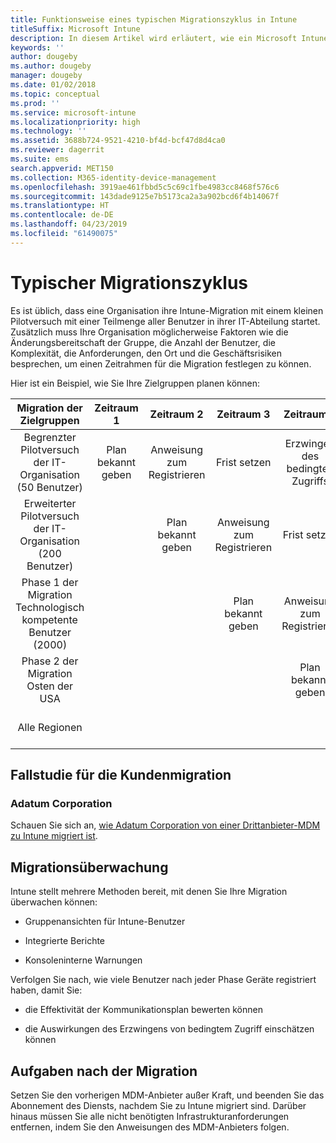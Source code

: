 ```yaml
---
title: Funktionsweise eines typischen Migrationszyklus in Intune
titleSuffix: Microsoft Intune
description: In diesem Artikel wird erläutert, wie ein Microsoft Intune-Migrationszyklus funktioniert. Zudem enthält er Beispiele für den Umgang mit den Migrationszyklen.
keywords: ''
author: dougeby
ms.author: dougeby
manager: dougeby
ms.date: 01/02/2018
ms.topic: conceptual
ms.prod: ''
ms.service: microsoft-intune
ms.localizationpriority: high
ms.technology: ''
ms.assetid: 3688b724-9521-4210-bf4d-bcf47d8d4ca0
ms.reviewer: dagerrit
ms.suite: ems
search.appverid: MET150
ms.collection: M365-identity-device-management
ms.openlocfilehash: 3919ae461fbbd5c5c69c1fbe4983cc8468f576c6
ms.sourcegitcommit: 143dade9125e7b5173ca2a3a902bcd6f4b14067f
ms.translationtype: HT
ms.contentlocale: de-DE
ms.lasthandoff: 04/23/2019
ms.locfileid: "61490075"
---
```

# <a name="typical-migration-cycle"></a>Typischer Migrationszyklus

Es ist üblich, dass eine Organisation ihre Intune-Migration mit einem kleinen Pilotversuch mit einer Teilmenge aller Benutzer in ihrer IT-Abteilung startet. Zusätzlich muss Ihre Organisation möglicherweise Faktoren wie die Änderungsbereitschaft der Gruppe, die Anzahl der Benutzer, die Komplexität, die Anforderungen, den Ort und die Geschäftsrisiken besprechen, um einen Zeitrahmen für die Migration festlegen zu können.

Hier ist ein Beispiel, wie Sie Ihre Zielgruppen planen können:

  | **Migration der Zielgruppen** | **Zeitraum 1** | **Zeitraum 2** | **Zeitraum 3** | **Zeitraum 4** | **...**
|:---:|:---:|:---:|:---:|:---:|:---:|
| Begrenzter Pilotversuch der IT-Organisation (50 Benutzer) | Plan bekannt geben | Anweisung zum Registrieren | Frist setzen | Erzwingen des bedingten Zugriffs |  |                                                        
| Erweiterter Pilotversuch der IT-Organisation (200 Benutzer) |  | Plan bekannt geben | Anweisung zum Registrieren | Frist setzen | Erzwingen des bedingten Zugriffs |
| Phase 1 der Migration Technologisch kompetente Benutzer (2000) |  |  | Plan bekannt geben | Anweisung zum Registrieren | Frist setzen |
| Phase 2 der Migration Osten der USA |  |  |  | Plan bekannt geben | Anweisung zum Registrieren |
| Alle Regionen |  |  |  |  | Plan bekannt geben |

## <a name="customer-migration-case-study"></a>Fallstudie für die Kundenmigration

### <a name="adatum-corporation"></a>Adatum Corporation

Schauen Sie sich an, [wie Adatum Corporation von einer Drittanbieter-MDM zu Intune migriert ist](https://gallery.technet.microsoft.com/Intune-migration-guide-893a95e3?redir=0).

## <a name="monitoring-migration"></a>Migrationsüberwachung

Intune stellt mehrere Methoden bereit, mit denen Sie Ihre Migration überwachen können:

* Gruppenansichten für Intune-Benutzer

* Integrierte Berichte

* Konsoleninterne Warnungen

Verfolgen Sie nach, wie viele Benutzer nach jeder Phase Geräte registriert haben, damit Sie:

-   die Effektivität der Kommunikationsplan bewerten können

-   die Auswirkungen des Erzwingens von bedingtem Zugriff einschätzen können


## <a name="post-migration"></a>Aufgaben nach der Migration

Setzen Sie den vorherigen MDM-Anbieter außer Kraft, und beenden Sie das Abonnement des Diensts, nachdem Sie zu Intune migriert sind. Darüber hinaus müssen Sie alle nicht benötigten Infrastrukturanforderungen entfernen, indem Sie den Anweisungen des MDM-Anbieters folgen.
